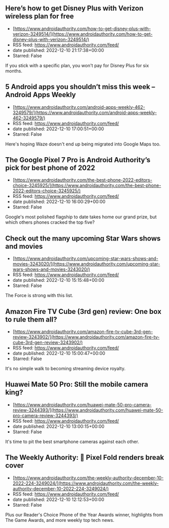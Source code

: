 ## Here’s how to get Disney Plus with Verizon wireless plan for free
 - [https://www.androidauthority.com/how-to-get-disney-plus-with-verizon-3249514/](https://www.androidauthority.com/how-to-get-disney-plus-with-verizon-3249514/)
 - RSS feed: https://www.androidauthority.com/feed/
 - date published: 2022-12-10 21:17:38+00:00
 - Starred: False

If you stick with a specific plan, you won't pay for Disney Plus for six months.

## 5 Android apps you shouldn’t miss this week – Android Apps Weekly
 - [https://www.androidauthority.com/android-apps-weekly-462-3249579/](https://www.androidauthority.com/android-apps-weekly-462-3249579/)
 - RSS feed: https://www.androidauthority.com/feed/
 - date published: 2022-12-10 17:00:51+00:00
 - Starred: False

Here's hoping Waze doesn't end up being migrated into Google Maps too.

## The Google Pixel 7 Pro is Android Authority’s pick for best phone of 2022
 - [https://www.androidauthority.com/the-best-phone-2022-editors-choice-3245925/](https://www.androidauthority.com/the-best-phone-2022-editors-choice-3245925/)
 - RSS feed: https://www.androidauthority.com/feed/
 - date published: 2022-12-10 16:00:29+00:00
 - Starred: False

Google's most polished flagship to date takes home our grand prize, but which others phones cracked the top five?

## Check out the many upcoming Star Wars shows and movies
 - [https://www.androidauthority.com/upcoming-star-wars-shows-and-movies-3243020/](https://www.androidauthority.com/upcoming-star-wars-shows-and-movies-3243020/)
 - RSS feed: https://www.androidauthority.com/feed/
 - date published: 2022-12-10 15:15:48+00:00
 - Starred: False

The Force is strong with this list.

## Amazon Fire TV Cube (3rd gen) review: One box to rule them all?
 - [https://www.androidauthority.com/amazon-fire-tv-cube-3rd-gen-review-3243902/](https://www.androidauthority.com/amazon-fire-tv-cube-3rd-gen-review-3243902/)
 - RSS feed: https://www.androidauthority.com/feed/
 - date published: 2022-12-10 15:00:47+00:00
 - Starred: False

It's no simple walk to becoming streaming device royalty.

## Huawei Mate 50 Pro: Still the mobile camera king?
 - [https://www.androidauthority.com/huawei-mate-50-pro-camera-review-3244393/](https://www.androidauthority.com/huawei-mate-50-pro-camera-review-3244393/)
 - RSS feed: https://www.androidauthority.com/feed/
 - date published: 2022-12-10 13:00:15+00:00
 - Starred: False

It's time to pit the best smartphone cameras against each other.

## The Weekly Authority: 👀 Pixel Fold renders break cover
 - [https://www.androidauthority.com/the-weekly-authority-december-10-2022-224-3249024/](https://www.androidauthority.com/the-weekly-authority-december-10-2022-224-3249024/)
 - RSS feed: https://www.androidauthority.com/feed/
 - date published: 2022-12-10 12:12:53+00:00
 - Starred: False

Plus our Reader's Choice Phone of the Year Awards winner, highlights from The Game Awards, and more weekly top tech news.

